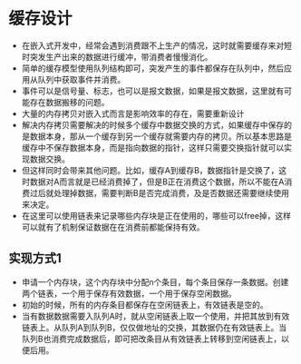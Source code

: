 # 缓存设计
- 在嵌入式开发中，经常会遇到消费跟不上生产的情况，这时就需要缓存来对短时突发生产出来的数据进行缓冲，带消费者慢慢消化。
- 简单的缓存模型使用队列结构即可，突发产生的事件都保存在队列中，然后应用从队列中获取事件并消费。
- 事件可以是信号量、标志，也可以是报文数据，如果是报文数据，这里就有可能存在数据搬移的问题。
- 大量的内存拷贝对嵌入式而言是影响效率的存在，需要重新设计
- 解决内存拷贝需要解决的时候多个缓存中数据交换的方式，如果缓存中保存的是数据本身，那从一个缓存到另一个缓存就需要内存的拷贝。所以基本思路是缓存中不保存数据本身，而是指向数据的指针，这样只需要交换指针就可以实现数据交换。
- 但这样同时会带来其他问题。比如，缓存A到缓存B，数据指针是交换了，这时数据对A而言就是已经消费掉了，但是B正在消费这个数据，所以不能在A消费过后就处理掉数据，需要判断B是否完成消费，及是否数据还需要继续使用来决定。
- 在这里可以使用链表来记录哪些内存块是正在使用的，哪些可以free掉，这样可以就有了机制保证数据在在消费前都能保持有效。

## 实现方式1
- 申请一个内存块，这个内存块中分配n个条目，每个条目保存一条数据。创建两个链表，一个用于保存有效数据，一个用于保存空闲数据。
- 初始的时候，所有的内存条目都保存在空闲链表上，有效链表是空的。
- 当有数据数据需要入队列A时，就从空闲链表上取一个使用，并把其放到有效链表上。从队列A到队列B，仅仅做地址的交换，其数据仍在有效链表上。当队列B也消费完成数据后，即可把改条目从有效链表上转移到空闲链表上，以便后用。
